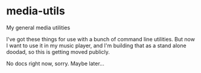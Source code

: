 # media-utils
My general media utilities

I've got these things for use with a bunch of command line utilities.
But now I want to use it in my music player, and I'm building that as
a stand alone doodad, so this is getting moved publicly.

No docs right now, sorry. Maybe later...

